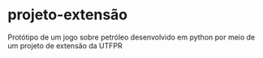 # projeto-extensão
Protótipo de um jogo sobre petróleo desenvolvido em python por meio de um projeto de extensão da UTFPR
